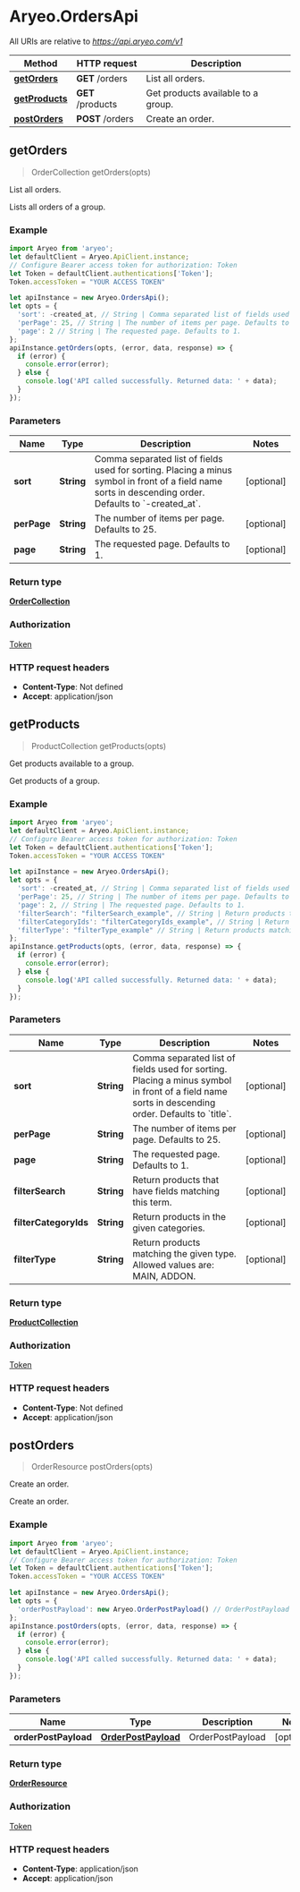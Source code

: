 # Aryeo.OrdersApi

All URIs are relative to *https://api.aryeo.com/v1*

Method | HTTP request | Description
------------- | ------------- | -------------
[**getOrders**](OrdersApi.md#getOrders) | **GET** /orders | List all orders.
[**getProducts**](OrdersApi.md#getProducts) | **GET** /products | Get products available to a group.
[**postOrders**](OrdersApi.md#postOrders) | **POST** /orders | Create an order.



## getOrders

> OrderCollection getOrders(opts)

List all orders.

Lists all orders of a group.

### Example

```javascript
import Aryeo from 'aryeo';
let defaultClient = Aryeo.ApiClient.instance;
// Configure Bearer access token for authorization: Token
let Token = defaultClient.authentications['Token'];
Token.accessToken = "YOUR ACCESS TOKEN"

let apiInstance = new Aryeo.OrdersApi();
let opts = {
  'sort': -created_at, // String | Comma separated list of fields used for sorting. Placing a minus symbol in front of a field name sorts in descending order. Defaults to `-created_at`.
  'perPage': 25, // String | The number of items per page. Defaults to 25.
  'page': 2 // String | The requested page. Defaults to 1.
};
apiInstance.getOrders(opts, (error, data, response) => {
  if (error) {
    console.error(error);
  } else {
    console.log('API called successfully. Returned data: ' + data);
  }
});
```

### Parameters


Name | Type | Description  | Notes
------------- | ------------- | ------------- | -------------
 **sort** | **String**| Comma separated list of fields used for sorting. Placing a minus symbol in front of a field name sorts in descending order. Defaults to &#x60;-created_at&#x60;. | [optional] 
 **perPage** | **String**| The number of items per page. Defaults to 25. | [optional] 
 **page** | **String**| The requested page. Defaults to 1. | [optional] 

### Return type

[**OrderCollection**](OrderCollection.md)

### Authorization

[Token](../README.md#Token)

### HTTP request headers

- **Content-Type**: Not defined
- **Accept**: application/json


## getProducts

> ProductCollection getProducts(opts)

Get products available to a group.

Get products of a group.

### Example

```javascript
import Aryeo from 'aryeo';
let defaultClient = Aryeo.ApiClient.instance;
// Configure Bearer access token for authorization: Token
let Token = defaultClient.authentications['Token'];
Token.accessToken = "YOUR ACCESS TOKEN"

let apiInstance = new Aryeo.OrdersApi();
let opts = {
  'sort': -created_at, // String | Comma separated list of fields used for sorting. Placing a minus symbol in front of a field name sorts in descending order. Defaults to `title`.
  'perPage': 25, // String | The number of items per page. Defaults to 25.
  'page': 2, // String | The requested page. Defaults to 1.
  'filterSearch': "filterSearch_example", // String | Return products that have fields matching this term.
  'filterCategoryIds': "filterCategoryIds_example", // String | Return products in the given categories.
  'filterType': "filterType_example" // String | Return products matching the given type. Allowed values are: MAIN, ADDON.
};
apiInstance.getProducts(opts, (error, data, response) => {
  if (error) {
    console.error(error);
  } else {
    console.log('API called successfully. Returned data: ' + data);
  }
});
```

### Parameters


Name | Type | Description  | Notes
------------- | ------------- | ------------- | -------------
 **sort** | **String**| Comma separated list of fields used for sorting. Placing a minus symbol in front of a field name sorts in descending order. Defaults to &#x60;title&#x60;. | [optional] 
 **perPage** | **String**| The number of items per page. Defaults to 25. | [optional] 
 **page** | **String**| The requested page. Defaults to 1. | [optional] 
 **filterSearch** | **String**| Return products that have fields matching this term. | [optional] 
 **filterCategoryIds** | **String**| Return products in the given categories. | [optional] 
 **filterType** | **String**| Return products matching the given type. Allowed values are: MAIN, ADDON. | [optional] 

### Return type

[**ProductCollection**](ProductCollection.md)

### Authorization

[Token](../README.md#Token)

### HTTP request headers

- **Content-Type**: Not defined
- **Accept**: application/json


## postOrders

> OrderResource postOrders(opts)

Create an order.

Create an order.

### Example

```javascript
import Aryeo from 'aryeo';
let defaultClient = Aryeo.ApiClient.instance;
// Configure Bearer access token for authorization: Token
let Token = defaultClient.authentications['Token'];
Token.accessToken = "YOUR ACCESS TOKEN"

let apiInstance = new Aryeo.OrdersApi();
let opts = {
  'orderPostPayload': new Aryeo.OrderPostPayload() // OrderPostPayload | OrderPostPayload
};
apiInstance.postOrders(opts, (error, data, response) => {
  if (error) {
    console.error(error);
  } else {
    console.log('API called successfully. Returned data: ' + data);
  }
});
```

### Parameters


Name | Type | Description  | Notes
------------- | ------------- | ------------- | -------------
 **orderPostPayload** | [**OrderPostPayload**](OrderPostPayload.md)| OrderPostPayload | [optional] 

### Return type

[**OrderResource**](OrderResource.md)

### Authorization

[Token](../README.md#Token)

### HTTP request headers

- **Content-Type**: application/json
- **Accept**: application/json

